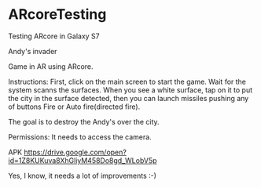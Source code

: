 # ARcoreTesting
Testing ARcore in Galaxy S7

Andy's invader

Game in AR using ARcore.

Instructions:
First, click on the main screen to start the game.
Wait for the system scanns the surfaces. When you see a white surface, tap on it to put the city in the surface detected, then you can launch missiles pushing any of buttons Fire or Auto fire(directed fire).

The goal is to destroy the Andy's over the city.

Permissions:
It needs to access the camera.

APK
https://drive.google.com/open?id=1Z8KUKuva8XhGliyM458Do8gd_WLobV5p


Yes, I know, it needs a lot of improvements :-)
